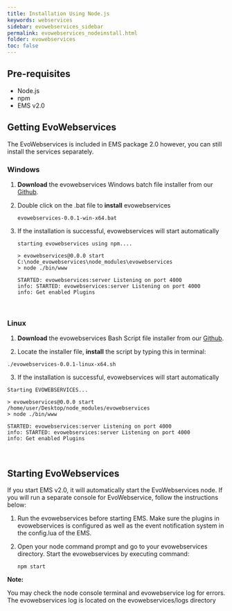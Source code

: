 ```yaml
---
title: Installation Using Node.js
keywords: webservices
sidebar: evowebservices_sidebar
permalink: evowebservices_nodeinstall.html
folder: evowebservices
toc: false
---
```


## Pre-requisites

- Node.js
- npm
- EMS v2.0




## Getting EvoWebservices

The EvoWebservices is included in EMS package 2.0 however, you can still install the services separately. 



### Windows

1. **Download** the evowebservices Windows batch file installer from our [Github](https://github.com/EvoStream/evowebservices-archives/tree/master/installers).

2. Double click on the .bat file to **install** evowebservices

   ```
   evowebservices-0.0.1-win-x64.bat
   ```

3. If the installation is successful, evowebservices will start automatically

   ```
   starting evowebservices using npm....
      
   > evowebservices@0.0.0 start C:\node_evowebservices\node_modules\evowebservices
   > node ./bin/www
      
   STARTED: evowebservices:server Listening on port 4000
   info: STARTED: evowebservices:server Listening on port 4000
   info: Get enabled Plugins
   ```

   ​

### Linux

1.  **Download** the evowebservices Bash Script file installer from our [Github](https://github.com/EvoStream/evowebservices-archives/tree/master/installers).

2.  Locate the installer file, **install** the script by typing this in terminal:

   ```
   ./evowebservices-0.0.1-linux-x64.sh
   ```

3.  If the installation is successful, evowebservices will start automatically

   ```
   Starting EVOWEBSERVICES...
      
   > evowebservices@0.0.0 start /home/user/Desktop/node_modules/evowebservices
   > node ./bin/www
      
   STARTED: evowebservices:server Listening on port 4000 
   info: STARTED: evowebservices:server Listening on port 4000 
   info: Get enabled Plugins
   ```

   ​


## Starting EvoWebservices

If you start EMS v2.0, it will automatically start the EvoWebservices node. If you will run a separate console for EvoWebservice, follow the instructions below:

1. Run the evowebservices before starting EMS. Make sure the plugins in evowebservices is configured as well as the event notification system in the config.lua of the EMS.

2. Open your node command prompt and go to your evowebservices directory. Start the evowebservices by executing command:

   ```
   npm start
   ```

**Note:** 

You may check the node console terminal and evowebservice log for errors. The evowebservices log is located on the evowebservices/logs directory



